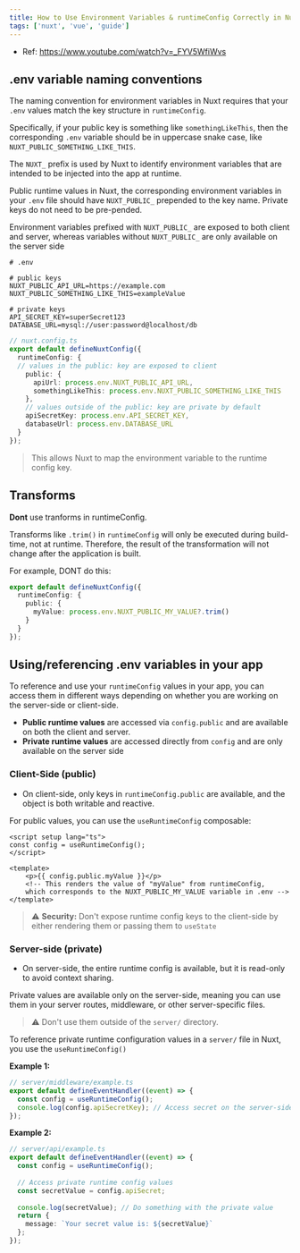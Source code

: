 ```yaml
---
title: How to Use Environment Variables & runtimeConfig Correctly in Nuxt
tags: ['nuxt', 'vue', 'guide']
---
```


- Ref: https://www.youtube.com/watch?v=_FYV5WfiWvs

## .env variable naming conventions

The naming convention for environment variables in Nuxt requires that your `.env` values match the key structure in `runtimeConfig`.

Specifically, if your public key is something like `somethingLikeThis`, then the corresponding `.env` variable should be in uppercase snake case, like `NUXT_PUBLIC_SOMETHING_LIKE_THIS`.

The `NUXT_` prefix is used by Nuxt to identify environment variables that are intended to be injected into the app at runtime.

Public runtime values in Nuxt, the corresponding environment variables in your `.env` file should have `NUXT_PUBLIC_` prepended to the key name. Private keys do not need to be pre-pended.

Environment variables prefixed with `NUXT_PUBLIC_` are exposed to both client and server, whereas variables without `NUXT_PUBLIC_` are only available on the server side

```.env
# .env

# public keys
NUXT_PUBLIC_API_URL=https://example.com
NUXT_PUBLIC_SOMETHING_LIKE_THIS=exampleValue

# private keys
API_SECRET_KEY=superSecret123
DATABASE_URL=mysql://user:password@localhost/db
```

```ts
// nuxt.config.ts
export default defineNuxtConfig({
  runtimeConfig: {
  // values in the public: key are exposed to client
    public: {
      apiUrl: process.env.NUXT_PUBLIC_API_URL,
      somethingLikeThis: process.env.NUXT_PUBLIC_SOMETHING_LIKE_THIS
    },
	// values outside of the public: key are private by default 
    apiSecretKey: process.env.API_SECRET_KEY,
    databaseUrl: process.env.DATABASE_URL
  }
});

```

> This allows Nuxt to map the environment variable to the runtime config key.


## Transforms

**Dont** use tranforms in runtimeConfig.

Transforms like `.trim()` in `runtimeConfig` will only be executed during build-time, not at runtime. Therefore, the result of the transformation will not change after the application is built.

For example, DONT do this:

```ts
export default defineNuxtConfig({
  runtimeConfig: {
    public: {
      myValue: process.env.NUXT_PUBLIC_MY_VALUE?.trim()
    }
  }
});

```


## Using/referencing .env variables in your app

To reference and use your `runtimeConfig` values in your app, you can access them in different ways depending on whether you are working on the server-side or client-side.

- **Public runtime values** are accessed via `config.public` and are available on both the client and server.
- **Private runtime values** are accessed directly from `config` and are only available on the server side​

### Client-Side (public)

- On client-side, only keys in `runtimeConfig.public` are available, and the object is both writable and reactive.

For public values, you can use the `useRuntimeConfig` composable:

```vue
<script setup lang="ts">
const config = useRuntimeConfig();
</script>

<template>
	<p>{{ config.public.myValue }}</p> 
	<!-- This renders the value of "myValue" from runtimeConfig, 
	which corresponds to the NUXT_PUBLIC_MY_VALUE variable in .env -->
</template>
```

> ⚠️ **Security:** Don't expose runtime config keys to the client-side by either rendering them or passing them to `useState`

### Server-side (private)

- On server-side, the entire runtime config is available, but it is read-only to avoid context sharing.

Private values are available only on the server-side, meaning you can use them in your server routes, middleware, or other server-specific files. 

> ⚠️ Don't use them outside of the `server/` directory.

To reference private runtime configuration values in a `server/` file in Nuxt, you use the `useRuntimeConfig()`

**Example 1:** 

```ts
// server/middleware/example.ts
export default defineEventHandler((event) => {
  const config = useRuntimeConfig();
  console.log(config.apiSecretKey); // Access secret on the server-side
});

```

**Example 2:**

```ts
// server/api/example.ts
export default defineEventHandler((event) => {
  const config = useRuntimeConfig();
  
  // Access private runtime config values
  const secretValue = config.apiSecret;
  
  console.log(secretValue); // Do something with the private value
  return {
    message: `Your secret value is: ${secretValue}`
  };
});

```